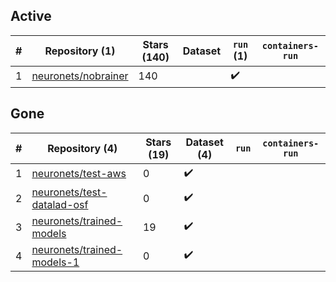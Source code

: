## Active
| # | Repository (1) | Stars (140) | Dataset | `run` (1) | `containers-run` |
| --- | --- | --- | --- | --- | --- |
| 1 | [neuronets/nobrainer](https://github.com/neuronets/nobrainer) | 140 |  | :heavy_check_mark: |  |

## Gone
| # | Repository (4) | Stars (19) | Dataset (4) | `run` | `containers-run` |
| --- | --- | --- | --- | --- | --- |
| 1 | [neuronets/test-aws](https://github.com/neuronets/test-aws) | 0 | :heavy_check_mark: |  |  |
| 2 | [neuronets/test-datalad-osf](https://github.com/neuronets/test-datalad-osf) | 0 | :heavy_check_mark: |  |  |
| 3 | [neuronets/trained-models](https://github.com/neuronets/trained-models) | 19 | :heavy_check_mark: |  |  |
| 4 | [neuronets/trained-models-1](https://github.com/neuronets/trained-models-1) | 0 | :heavy_check_mark: |  |  |
